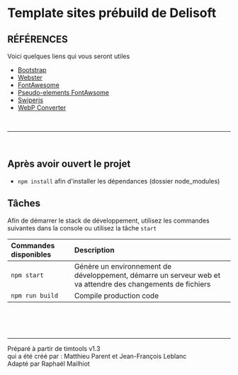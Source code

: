 # Template sites prébuild de Delisoft

## RÉFÉRENCES

Voici quelques liens qui vous seront utiles

- [Bootstrap](https://getbootstrap.com/docs/5.3/getting-started/introduction/)
- [Webster](https://themes.potenzaglobalsolutions.com/html/webster-responsive-multi-purpose-html5-template/index-01.html)
- [FontAwesome](https://fontawesome.com/search?o=r&m=free)
- [Pseudo-elements FontAwsome](https://docs.fontawesome.com/web/add-icons/pseudo-elements)
- [Swiperjs](https://swiperjs.com/demos)
- [WebP Converter](https://webpconverter.com/)

<br><hr><br>

## Après avoir ouvert le projet

- `npm install` afin d'installer les dépendances (dossier node_modules)

## Tâches

Afin de démarrer le stack de développement, utilisez les commandes suivantes dans la console ou utilisez la tâche `start`

| Commandes disponibles | Description                                                                                                 |
|:----------------------| :---------------------------------------------------------------------------------------------------------- |
| `npm start`           | Génère un environnement de développement, démarre un serveur web et va attendre des changements de fichiers |
| `npm run build`       | Compile production code                                                                                     |

<br><br><br><hr>
Préparé à partir de timtools v1.3
<br>
qui a été créé par : Matthieu Parent et Jean-François Leblanc
<br>
Adapté par Raphaël Mailhiot
